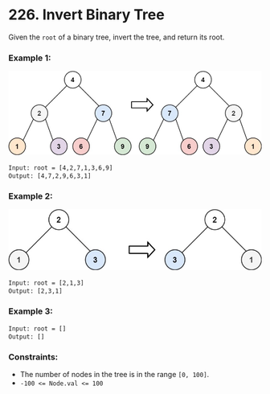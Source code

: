 # 226. Invert Binary Tree

Given the `root` of a binary tree, invert the tree, and return its root.

### Example 1:

![image](invert-binary-tree-example-1.jpg)

```text
Input: root = [4,2,7,1,3,6,9]
Output: [4,7,2,9,6,3,1]
```

### Example 2:

![image](invert-binary-tree-example-2.jpg)

```text
Input: root = [2,1,3]
Output: [2,3,1]
```

### Example 3:

```
Input: root = []
Output: []
```

### Constraints:

- The number of nodes in the tree is in the range `[0, 100]`.
- `-100 <= Node.val <= 100`